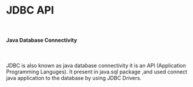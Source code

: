 <h1>JDBC API</h1><br>
<h4>Java Database Connectivity </h4><br><br>
JDBC is also known as java database connectivity it is an API (Application Programming Languges).
It present in java.sql package ,and used connect java application to the database by using JDBC Drivers.
